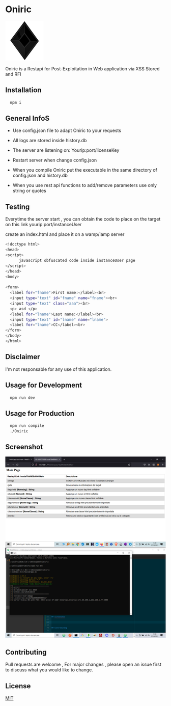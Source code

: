 # Oniric 


![logo](https://github.com/WebDiamond/Oniric/blob/main/logo.png)

Oniric is a Restapi for Post-Exploitation in Web application
via XSS Stored and RFI

## Installation

```bash
  npm i
```
## General InfoS

* Use config.json file to adapt Oniric to your requests
* All logs are stored inside history.db
* The server are listening on: Yourip:port/licenseKey
* Restart server when change config.json
* When you compile Oniric put the executable in the same directory of
  config.json and history.db

* When you use rest api functions to add/remove parameters use only string or quotes

## Testing

Everytime the server start , you can obtain the code to place
on the target on this link yourip:port/instanceUser

create an index.html and place it on a wamp/lamp server

```bash
<!doctype html>
<head>
<script>
      javascript obfuscated code inside instanceUser page
</script>
</head>
<body>

<form>
  <label for="fname">First name:</label><br>
  <input type="text" id="fname" name="fname"><br>
  <input type="text" class="aaa"><br>
  <p> asd </p>
  <label for="lname">Last name:</label><br>
  <input type="text" id="lname" name="lname">
  <label for="lname">CC</label><br>
</form>
</body>
</html>
```

## Disclaimer

I'm not responsable for any use of this application.

## Usage for Development
```bash
  npm run dev
```
## Usage for Production
```bash
  npm run compile
  ./Oniric
```


## Screenshot

![Screenshot 1](https://github.com/WebDiamond/Oniric/blob/main/proof.png)
![Screenshot 2](https://github.com/WebDiamond/Oniric/blob/main/proof2.png)

## Contributing

Pull requests are welcome , For major changes , please open an issue
first to discuss what you would like to change.


## License
[MIT](https://choosealicense.com/licenses/mit/)
